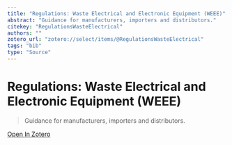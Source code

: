 ```yaml
---
title: "Regulations: Waste Electrical and Electronic Equipment (WEEE)"
abstract: "Guidance for manufacturers, importers and distributors."
citekey: "RegulationsWasteElectrical"
authors: ""
zotero_url: "zotero://select/items/@RegulationsWasteElectrical"
tags: "bib"
type: "Source"
---
```


# Regulations: Waste Electrical and Electronic Equipment (WEEE) 
> Guidance for manufacturers, importers and distributors.

[Open In Zotero](zotero://select/items/@RegulationsWasteElectrical)